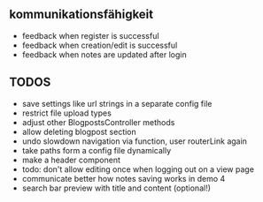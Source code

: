 ## kommunikationsfähigkeit
- feedback when register is successful
- feedback when creation/edit is successful
- feedback when notes are updated after login

## TODOS
- save settings like url strings in a separate config file
- restrict file upload types
- adjust other BlogpostsController methods
- allow deleting blogpost section
- undo slowdown navigation via function, user routerLink again
- take paths form a config file dynamically
- make a header component
- todo: don't allow editing once when logging out on a view page
- communicate better how notes saving works in demo 4
- search bar preview with title and content (optional!)